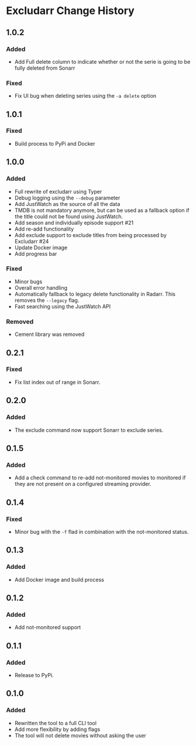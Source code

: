 # Excludarr Change History

## 1.0.2

### Added

- Add Full delete column to indicate whether or not the serie is going to be fully deleted from Sonarr

### Fixed

- Fix UI bug when deleting series using the `-a delete` option

## 1.0.1

### Fixed

- Build process to PyPi and Docker

## 1.0.0

### Added

- Full rewrite of excludarr using Typer
- Debug logging using the `--debug` parameter
- Add JustWatch as the source of all the data
- TMDB is not mandatory anymore, but can be used as a fallback option if the title could not be found using JustWatch.
- Add season and individually episode support #21
- Add re-add functionality
- Add exclude support to exclude titles from being processed by Excludarr #24
- Update Docker image
- Add progress bar

### Fixed

- Minor bugs
- Overall error handling
- Automatically fallback to legacy delete functionality in Radarr. This removes the `--legacy` flag.
- Fast searching using the JustWatch API

### Removed

- Cement library was removed

## 0.2.1

### Fixed

- Fix list index out of range in Sonarr.

## 0.2.0

### Added

- The exclude command now support Sonarr to exclude series.

## 0.1.5

### Added

- Add a check command to re-add not-monitored movies to monitored if they are not present on a configured streaming provider.

## 0.1.4

### Fixed

- Minor bug with the `-f` flad in combination with the not-monitored status.

## 0.1.3

### Added

- Add Docker image and build process

## 0.1.2

### Added

- Add not-monitored support

## 0.1.1

### Added

- Release to PyPi.

## 0.1.0

### Added

- Rewritten the tool to a full CLI tool
- Add more flexibility by adding flags
- The tool will not delete movies without asking the user
